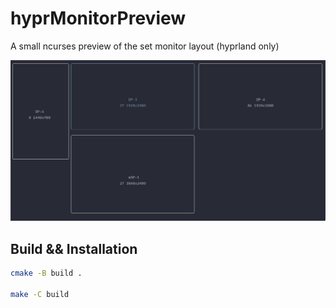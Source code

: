 # hyprMonitorPreview
A small ncurses preview of the set monitor layout (hyprland only)

![Preview](Preview.png)

## Build && Installation

```bash
cmake -B build .

make -C build
```
